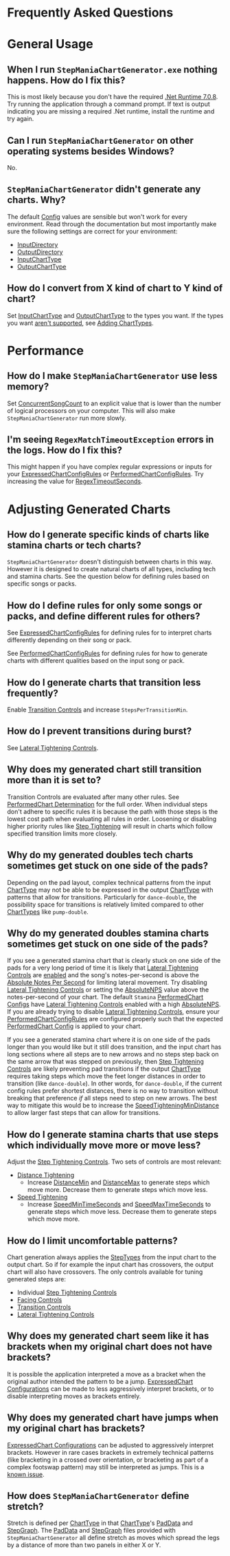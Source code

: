 # Frequently Asked Questions

# General Usage

## When I run `StepManiaChartGenerator.exe` nothing happens. How do I fix this?

This is most likely because you don't have the required [.Net Runtime 7.0.8](https://dotnet.microsoft.com/en-us/download/dotnet/7.0). Try running the application through a command prompt. If text is output indicating you are missing a required .Net runtime, install the runtime and try again. 

## Can I run `StepManiaChartGenerator` on other operating systems besides Windows?

No.

## `StepManiaChartGenerator` didn't generate any charts. Why?

The default [Config](Config.md) values are sensible but won't work for every environment. Read through the documentation but most importantly make sure the following settings are correct for your environment:
- [InputDirectory](Config.md#inputdirectory)
- [OutputDirectory](Config.md#outputdirectory)
- [InputChartType](Config.md#inputcharttype)
- [OutputChartType](Config.md#outputcharttype)

## How do I convert from X kind of chart to Y kind of chart?

Set [InputChartType](Config.md#inputcharttype) and [OutputChartType](Config.md#outputcharttype) to the types you want. If the types you want [aren't supported](Config.md#supported-charttypes), see [Adding ChartTypes](Config.md#adding-charttypes).

# Performance

## How do I make `StepManiaChartGenerator` use less memory?

Set [ConcurrentSongCount](Config.md#concurrentsongcount) to an explicit value that is lower than the number of logical processors on your computer. This will also make `StepManiaChartGenerator` run more slowly.

## I'm seeing `RegexMatchTimeoutException` errors in the logs. How do I fix this?

This might happen if you have complex regular expressions or inputs for your [ExpressedChartConfigRules](Config.md#expressedchartconfigrules) or [PerformedChartConfigRules](Config.md#performedchartconfigrules). Try increasing the value for [RegexTimeoutSeconds](Config.md#regextimeoutseconds).

# Adjusting Generated Charts

## How do I generate specific kinds of charts like stamina charts or tech charts?

`StepManiaChartGenerator` doesn't distinguish between charts in this way. However it is designed to create natural charts of all types, including tech and stamina charts. See the question below for defining rules based on specific songs or packs.

## How do I define rules for only some songs or packs, and define different rules for others?

See [ExpressedChartConfigRules](Config.md#expressedchartconfigrules) for defining rules for to interpret charts differently depending on their song or pack.

See [PerformedChartConfigRules](Config.md#performedchartconfigrules) for defining rules for how to generate charts with different qualities based on the input song or pack.

## How do I generate charts that transition less frequently?

Enable [Transition Controls](https://github.com/PerryAsleep/StepManiaLibrary/blob/main/StepManiaLibrary/docs/TransitionControls.md) and increase `StepsPerTransitionMin`.

## How do I prevent transitions during burst?

See [Lateral Tightening Controls](https://github.com/PerryAsleep/StepManiaLibrary/blob/main/StepManiaLibrary/docs/LateralTighteningControls.md).

## Why does my generated chart still transition more than it is set to?

Transition Controls are evaluated after many other rules. See [PerformedChart Determination](https://github.com/PerryAsleep/StepManiaLibrary/blob/main/StepManiaLibrary/docs/PerformedChart.md#performedchart-determination) for the full order. When individual steps don't adhere to specific rules it is because the path with those steps is the lowest cost path when evaluating all rules in order. Loosening or disabling higher priority rules like [Step Tightening](https://github.com/PerryAsleep/StepManiaLibrary/blob/main/StepManiaLibrary/docs/StepTighteningControls.md) will result in charts which follow specified transition limits more closely.

## Why do my generated doubles tech charts sometimes get stuck on one side of the pads?

Depending on the pad layout, complex technical patterns from the input [ChartType](https://github.com/PerryAsleep/StepManiaLibrary/blob/main/StepManiaLibrary/docs/ChartType.md) may not be able to be expressed in the output [ChartType](https://github.com/PerryAsleep/StepManiaLibrary/blob/main/StepManiaLibrary/docs/ChartType.md) with patterns that allow for transitions. Particularly for `dance-double`, the possibility space for transitions is relatively limited compared to other [ChartTypes](https://github.com/PerryAsleep/StepManiaLibrary/blob/main/StepManiaLibrary/docs/ChartType.md) like `pump-double`.

## Why do my generated doubles stamina charts sometimes get stuck on one side of the pads?

If you see a generated stamina chart that is clearly stuck on one side of the pads for a very long period of time it is likely that [Lateral Tightening Controls](https://github.com/PerryAsleep/StepManiaLibrary/blob/main/StepManiaLibrary/docs/LateralTighteningControls.md) are [enabled](https://github.com/PerryAsleep/StepManiaLibrary/blob/main/StepManiaLibrary/docs/LateralTighteningControls.md#enabled) and the song's notes-per-second is above the [Absolute Notes Per Second](https://github.com/PerryAsleep/StepManiaLibrary/blob/main/StepManiaLibrary/docs/LateralTighteningControls.md#absolutenps) for limiting lateral movement. Try disabling [Lateral Tightening Controls](https://github.com/PerryAsleep/StepManiaLibrary/blob/main/StepManiaLibrary/docs/LateralTighteningControls.md) or setting the [AbsoluteNPS](https://github.com/PerryAsleep/StepManiaLibrary/blob/main/StepManiaLibrary/docs/LateralTighteningControls.md#absolutenps) value above the notes-per-second of your chart. The default `Stamina` [PerformedChart Configs](https://github.com/PerryAsleep/StepManiaLibrary/blob/main/StepManiaLibrary/docs/PerformedChart.md#performedchart-configuration) have [Lateral Tightening Controls](https://github.com/PerryAsleep/StepManiaLibrary/blob/main/StepManiaLibrary/docs/LateralTighteningControls.md) enabled with a high [AbsoluteNPS](https://github.com/PerryAsleep/StepManiaLibrary/blob/main/StepManiaLibrary/docs/LateralTighteningControls.md#absolutenps). If you are already trying to disable [Lateral Tightening Controls](https://github.com/PerryAsleep/StepManiaLibrary/blob/main/StepManiaLibrary/docs/LateralTighteningControls.md), ensure your [PerformedChartConfigRules](Config.md#performedchartconfigrules) are configured properly such that the expected [PerformedChart Config](https://github.com/PerryAsleep/StepManiaLibrary/blob/main/StepManiaLibrary/docs/PerformedChart.md#performedchart-configuration) is applied to your chart.

If you see a generated stamina chart where it is on one side of the pads longer than you would like but it still does transition, and the input chart has long sections where all steps are to new arrows and no steps step back on the same arrow that was stepped on previously, then [Step Tightening Controls](https://github.com/PerryAsleep/StepManiaLibrary/blob/main/StepManiaLibrary/docs/StepTighteningControls.md) are likely preventing pad transitions if the output [ChartType](https://github.com/PerryAsleep/StepManiaLibrary/blob/main/StepManiaLibrary/docs/ChartType.md) requires taking steps which move the feet longer distances in order to transition (like `dance-double`). In other words, for `dance-double`, if the current config rules prefer shortest distances, there is no way to transition without breaking that preference *if* all steps need to step on new arrows. The best way to mitigate this would be to increase the [SpeedTighteningMinDistance](https://github.com/PerryAsleep/StepManiaLibrary/blob/main/StepManiaLibrary/docs/StepTighteningControls.md#speedtighteningmindistance) to allow larger fast steps that can allow for transitions.

## How do I generate stamina charts that use steps which individually move more or move less?

Adjust the [Step Tightening Controls](https://github.com/PerryAsleep/StepManiaLibrary/blob/main/StepManiaLibrary/docs/StepTighteningControls.md). Two sets of controls are most relevant:
 - [Distance Tightening](https://github.com/PerryAsleep/StepManiaLibrary/blob/main/StepManiaLibrary/docs/StepTighteningControls.md#distance-tightening)
	- Increase [DistanceMin](https://github.com/PerryAsleep/StepManiaLibrary/blob/main/StepManiaLibrary/docs/StepTighteningControls.md#distancemin) and [DistanceMax](https://github.com/PerryAsleep/StepManiaLibrary/blob/main/StepManiaLibrary/docs/StepTighteningControls.md#distancemax) to generate steps which move more. Decrease them to generate steps which move less.
 - [Speed Tightening](https://github.com/PerryAsleep/StepManiaLibrary/blob/main/StepManiaLibrary/docs/StepTighteningControls.md#speed-tightening)
	- Increase [SpeedMinTimeSeconds](https://github.com/PerryAsleep/StepManiaLibrary/blob/main/StepManiaLibrary/docs/StepTighteningControls.md#speedmintimeseconds) and [SpeedMaxTimeSeconds](https://github.com/PerryAsleep/StepManiaLibrary/blob/main/StepManiaLibrary/docs/StepTighteningControls.md#speedmaxtimeseconds) to generate steps which move less. Decrease them to generate steps which move more.

## How do I limit uncomfortable patterns?

Chart generation always applies the [StepTypes](https://github.com/PerryAsleep/StepManiaLibrary/blob/main/StepManiaLibrary/docs/StepTypes.md) from the input chart to the output chart. So if for example the input chart has crossovers, the output chart will also have crossovers. The only controls available for tuning generated steps are:
 - Individual [Step Tightening Controls](https://github.com/PerryAsleep/StepManiaLibrary/blob/main/StepManiaLibrary/docs/StepTighteningControls.md)
 - [Facing Controls](https://github.com/PerryAsleep/StepManiaLibrary/blob/main/StepManiaLibrary/docs/FacingControls.md)
 - [Transition Controls](https://github.com/PerryAsleep/StepManiaLibrary/blob/main/StepManiaLibrary/docs/TransitionControls.md)
 - [Lateral Tightening Controls](https://github.com/PerryAsleep/StepManiaLibrary/blob/main/StepManiaLibrary/docs/LateralTighteningControls.md)

## Why does my generated chart seem like it has brackets when my original chart does not have brackets?

 It is possible the application interpreted a move as a bracket when the original author intended the pattern to be a jump. [ExpressedChart Configurations](https://github.com/PerryAsleep/StepManiaLibrary/blob/main/StepManiaLibrary/docs/ExpressedChart.md#expressedchart-configuration) can be made to less aggressively interpret brackets, or to disable interpreting moves as brackets entirely.

## Why does my generated chart have jumps when my original chart has brackets?

[ExpressedChart Configurations](https://github.com/PerryAsleep/StepManiaLibrary/blob/main/StepManiaLibrary/docs/ExpressedChart.md#expressedchart-configuration) can be adjusted to aggressively interpret brackets. However in rare cases brackets in extremely technical patterns (like bracketing in a crossed over orientation, or bracketing as part of a complex footswap pattern) may still be interpreted as jumps. This is a [known issue](KnownIssues.md).

## How does `StepManiaChartGenerator` define stretch?

Stretch is defined per [ChartType](https://github.com/PerryAsleep/StepManiaLibrary/blob/main/StepManiaLibrary/docs/ChartType.md) in that [ChartType](https://github.com/PerryAsleep/StepManiaLibrary/blob/main/StepManiaLibrary/docs/ChartType.md)'s [PadData](https://github.com/PerryAsleep/StepManiaLibrary/blob/main/StepManiaLibrary/docs/PadData.md) and [StepGraph](https://github.com/PerryAsleep/StepManiaLibrary/blob/main/StepManiaLibrary/docs/StepGraphs.md). The [PadData](https://github.com/PerryAsleep/StepManiaLibrary/blob/main/StepManiaLibrary/docs/PadData.md) and [StepGraph](https://github.com/PerryAsleep/StepManiaLibrary/blob/main/StepManiaLibrary/docs/StepGraphs.md) files provided with `StepManiaChartGenerator` all define stretch as moves which spread the legs by a distance of more than two panels in either X or Y.
